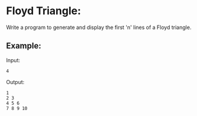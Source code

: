 # Floyd Triangle:

Write a program to generate and display the first 'n' lines of a Floyd triangle.

## Example:

Input:

	4

Output:

	1
	2 3
	4 5 6
	7 8 9 10 

